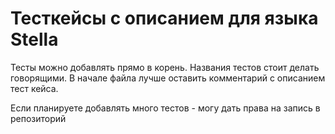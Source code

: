 # Тесткейсы с описанием для языка Stella

Тесты можно добавлять прямо в корень. Названия тестов стоит делать говорящими. В начале файла лучше оставить комментарий с описанием тест кейса. 

Если планируете добавлять много тестов - могу дать права на запись в репозиторий
